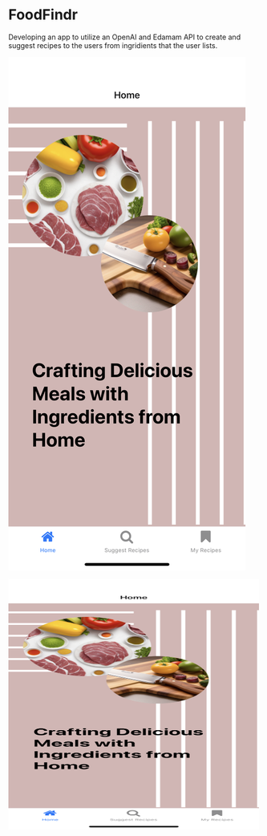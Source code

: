 # FoodFindr

Developing an app to utilize an OpenAI and Edamam API to create and suggest recipes to the users from ingridients that the user lists.

![Alt text](/assets/home.png?raw=true "Optional Title")

<img src="/assets/home.png" alt="image" style="width:500px;height:500px;">

